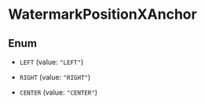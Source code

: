 

# WatermarkPositionXAnchor

## Enum


* `LEFT` (value: `"LEFT"`)

* `RIGHT` (value: `"RIGHT"`)

* `CENTER` (value: `"CENTER"`)



